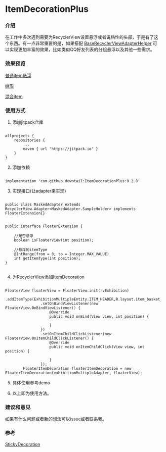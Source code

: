 # ItemDecorationPlus

### 介绍

在工作中多次遇到需要为RecyclerView设置悬浮或者说粘性的头部，于是有了这个东西。有一点非常重要的是，如果搭配
    [BaseRecyclerViewAdapterHelper](https://github.com/CymChad/BaseRecyclerViewAdapterHelper)
可以实现更加丰富的效果，比如类似QQ好友列表的分组悬浮以及其他一些需求。

### 效果预览



[普通item悬浮](https://s2.ax1x.com/2019/03/19/AnRb9A.gif)

[树形](https://s2.ax1x.com/2019/03/19/AnWGDK.gif)

[混合item](https://s2.ax1x.com/2019/03/19/AnWU4H.gif)



### 使用方式

1. 添加jitpack仓库  
```

allprojects {  
    repositories {
        ...
        maven { url "https://jitpack.io" }
    }
}

```
  
2. 添加依赖

```

implementation 'com.github.downtail:ItemDecorationPlus:0.2.0'

```

3. 实现接口(让adapter来实现)

```

public class MaskedAdapter extends RecyclerView.Adapter<MaskedAdapter.SampleHolder> implements FloaterExtension{}

```


```

public interface FloaterExtension {

    //是否悬浮
    boolean isFloaterView(int position);

    //悬浮的itemType
    @IntRange(from = 0, to = Integer.MAX_VALUE)
    int getItemType(int position);
}
  
```


4. 为RecyclerView添加ItemDecoration

```

FloaterView floaterView = FloaterView.init(rvExhibition)
                .addItemType(ExhibitionMultipleEntity.ITEM_HEADER,R.layout.item_basket_exhibition_header)
                .setOnBindViewListener(new FloaterView.OnBindViewListener() {
                    @Override
                    public void onBind(View view, int position) {
                        
                    }
                })
                .setOnItemChildClickListener(new FloaterView.OnItemChildClickListener() {
                    @Override
                    public void onItemChildClick(View view, int position) {
                        
                    }
                });
        FloaterItemDecoration floaterItemDecoration = new FloaterItemDecoration(exhibitionMultipleAdapter, floaterView);

```
5. 具体使用参考demo  

6. 以上即为使用方法。  
  
     
     

### 建议和意见  
如果有什么问题或者新的想法可以issue或者联系我。


### 参考

[StickyDecoration](https://github.com/Gavin-ZYX/StickyDecoration)


